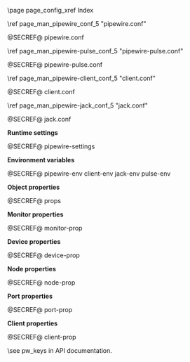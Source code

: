 \page page_config_xref Index

\ref page_man_pipewire_conf_5 "pipewire.conf"

@SECREF@ pipewire.conf

\ref page_man_pipewire-pulse_conf_5 "pipewire-pulse.conf"

@SECREF@ pipewire-pulse.conf

\ref page_man_pipewire-client_conf_5 "client.conf"

@SECREF@ client.conf

\ref page_man_pipewire-jack_conf_5 "jack.conf"

@SECREF@ jack.conf

**Runtime settings**

@SECREF@ pipewire-settings

**Environment variables**

@SECREF@ pipewire-env client-env jack-env pulse-env

**Object properties**

@SECREF@ props

**Monitor properties**

@SECREF@ monitor-prop

**Device properties**

@SECREF@ device-prop

**Node properties**

@SECREF@ node-prop

**Port properties**

@SECREF@ port-prop

**Client properties**

@SECREF@ client-prop

\see pw_keys in API documentation.
